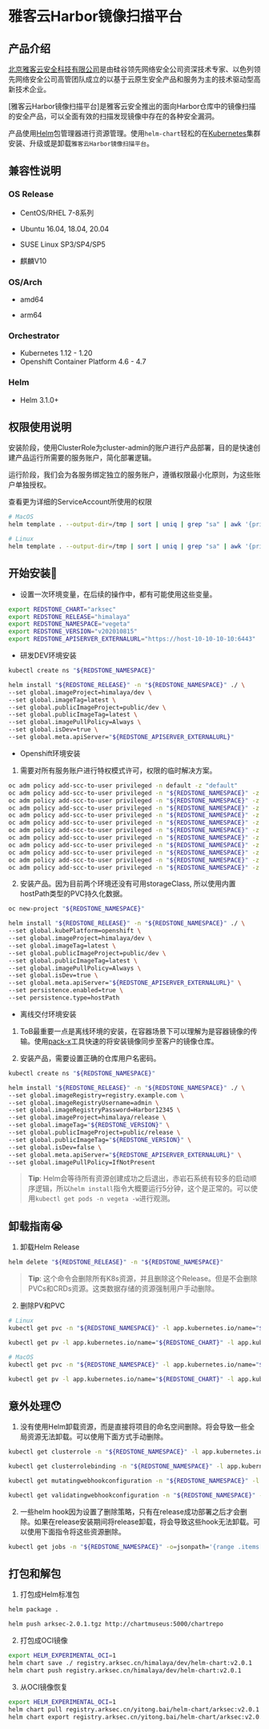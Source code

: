 # 雅客云Harbor镜像扫描平台

## 产品介绍

[北京雅客云安全科技有限公司](https://www.arksec.cn/)是由硅谷领先网络安全公司资深技术专家、以色列领先网络安全公司高管团队成立的以基于云原生安全产品和服务为主的技术驱动型高新技术企业。

[雅客云Harbor镜像扫描平台]是雅客云安全推出的面向Harbor仓库中的镜像扫描的安全产品，可以全面有效的扫描发现镜像中存在的各种安全漏洞。

产品使用[Helm](https://helm.sh)包管理器进行资源管理。使用`helm-chart`轻松的在[Kubernetes](http://kubernetes.io)集群安装、升级或是卸载`雅客云Harbor镜像扫描平台`。

## 兼容性说明

### OS Release

- CentOS/RHEL 7-8系列

- Ubuntu 16.04, 18.04, 20.04

- SUSE Linux SP3/SP4/SP5

- 麒麟V10

### OS/Arch

- amd64

- arm64

### Orchestrator

- Kubernetes 1.12 - 1.20
- Openshift Container Platform 4.6 - 4.7

### Helm

- Helm 3.1.0+

## 权限使用说明

安装阶段，使用ClusterRole为cluster-admin的账户进行产品部署，目的是快速创建产品运行所需要的服务账户，简化部署逻辑。

运行阶段，我们会为各服务绑定独立的服务账户，遵循权限最小化原则，为这些账户单独授权。

查看更为详细的ServiceAccount所使用的权限

```bash
# MacOS
helm template . --output-dir=/tmp | sort | uniq | grep "sa" | awk '{print $2}'  | xargs -n1 -I L cat "L"

# Linux
helm template . --output-dir=/tmp | sort | uniq | grep "sa" | awk '{print $2}'  | xargs -i cat {}
```

## 开始安装🚀

* 设置一次环境变量，在后续的操作中，都有可能使用这些变量。

```bash
export REDSTONE_CHART="arksec"
export REDSTONE_RELEASE="himalaya"
export REDSTONE_NAMESPACE="vegeta"
export REDSTONE_VERSION="v202010815"
export REDSTONE_APISERVER_EXTERNALURL="https://host-10-10-10-10:6443"
```

* 研发DEV环境安装

```bash
kubectl create ns "${REDSTONE_NAMESPACE}"

helm install "${REDSTONE_RELEASE}" -n "${REDSTONE_NAMESPACE}" ./ \
--set global.imageProject=himalaya/dev \
--set global.imageTag=latest \
--set global.publicImageProject=public/dev \
--set global.publicImageTag=latest \
--set global.imagePullPolicy=Always \
--set global.isDev=true \
--set global.meta.apiServer="${REDSTONE_APISERVER_EXTERNALURL}"
```

* Openshift环境安装

1. 需要对所有服务账户进行特权模式许可，权限的临时解决方案。

```bash
oc adm policy add-scc-to-user privileged -n default -z "default"
oc adm policy add-scc-to-user privileged -n "${REDSTONE_NAMESPACE}" -z "default"
oc adm policy add-scc-to-user privileged -n "${REDSTONE_NAMESPACE}" -z "${REDSTONE_RELEASE}-${REDSTONE_CHART}-cluster-base"
oc adm policy add-scc-to-user privileged -n "${REDSTONE_NAMESPACE}" -z "${REDSTONE_RELEASE}-${REDSTONE_CHART}-cluster-backend"
oc adm policy add-scc-to-user privileged -n "${REDSTONE_NAMESPACE}" -z "${REDSTONE_RELEASE}-${REDSTONE_CHART}-cluster-webhook"
oc adm policy add-scc-to-user privileged -n "${REDSTONE_NAMESPACE}" -z "${REDSTONE_RELEASE}-${REDSTONE_CHART}-cluster-webhook-patch"
oc adm policy add-scc-to-user privileged -n "${REDSTONE_NAMESPACE}" -z "${REDSTONE_RELEASE}-${REDSTONE_CHART}-cluster-network-controller"
oc adm policy add-scc-to-user privileged -n "${REDSTONE_NAMESPACE}" -z "${REDSTONE_RELEASE}-${REDSTONE_CHART}-cluster-network-manager"
oc adm policy add-scc-to-user privileged -n "${REDSTONE_NAMESPACE}" -z "${REDSTONE_RELEASE}-${REDSTONE_CHART}-cluster-ruleengine-controller"
oc adm policy add-scc-to-user privileged -n "${REDSTONE_NAMESPACE}" -z "${REDSTONE_RELEASE}-${REDSTONE_CHART}-cluster-task-creator"
oc adm policy add-scc-to-user privileged -n "${REDSTONE_NAMESPACE}" -z "${REDSTONE_RELEASE}-${REDSTONE_CHART}-cluster-task-master"
oc adm policy add-scc-to-user privileged -n "${REDSTONE_NAMESPACE}" -z "${REDSTONE_RELEASE}-${REDSTONE_CHART}-cluster-task-creator-alice"
```

2. 安装产品。因为目前两个环境还没有可用storageClass, 所以使用内置hostPath类型的PVC持久化数据。

```bash
oc new-project "${REDSTONE_NAMESPACE}"

helm install "${REDSTONE_RELEASE}" -n "${REDSTONE_NAMESPACE}" ./ \
--set global.kubePlatform=openshift \
--set global.imageProject=himalaya/dev \
--set global.imageTag=latest \
--set global.publicImageProject=public/dev \
--set global.publicImageTag=latest \
--set global.imagePullPolicy=Always \
--set global.isDev=true \
--set global.meta.apiServer="${REDSTONE_APISERVER_EXTERNALURL}" \
--set persistence.enabled=true \
--set persistence.type=hostPath
```

* 离线交付环境安装

1. ToB最重要一点是离线环境的安装，在容器场景下可以理解为是容器镜像的传输。使用[pack-x](https://gitlab.arksec.cn/az/pack-x)工具快速的将安装镜像同步至客户的镜像仓库。

2. 安装产品，需要设置正确的仓库用户名密码。

```bash
kubectl create ns "${REDSTONE_NAMESPACE}"

helm install "${REDSTONE_RELEASE}" -n "${REDSTONE_NAMESPACE}" ./ \
--set global.imageRegistry=registry.example.com \
--set global.imageRegistryUsername=admin \
--set global.imageRegistryPassword=Harbor12345 \
--set global.imageProject=himalaya/release \
--set global.imageTag="${REDSTONE_VERSION}" \
--set global.publicImageProject=public/release \
--set global.publicImageTag="${REDSTONE_VERSION}" \
--set global.isDev=false \
--set global.meta.apiServer="${REDSTONE_APISERVER_EXTERNALURL}" \
--set global.imagePullPolicy=IfNotPresent 
```

> **Tip**: Helm会等待所有资源创建成功之后退出，赤岩石系统有较多的启动顺序逻辑，所以`helm install`指令大概要运行5分钟，这个是正常的。可以使用`kubectl get pods -n vegeta -w`进行观测。


## 卸载指南😭

1. 卸载Helm Release

```bash
helm delete "${REDSTONE_RELEASE}" -n "${REDSTONE_NAMESPACE}"
```

> **Tip**: 这个命令会删除所有K8s资源，并且删除这个Release。但是不会删除PVCs和CRDs资源。这类数据存储的资源强制用户手动删除。

2. 删除PV和PVC

```bash
# Linux
kubectl get pvc -n "${REDSTONE_NAMESPACE}" -l app.kubernetes.io/name="${REDSTONE_CHART}" -l app.kubernetes.io/instance="${REDSTONE_RELEASE}" -o=jsonpath='{range .items[*]}{.metadata.name}{"\n"}{end}' | xargs -i kubectl delete pvc {} -n "${REDSTONE_NAMESPACE}"

kubectl get pv -l app.kubernetes.io/name="${REDSTONE_CHART}" -l app.kubernetes.io/instance="${REDSTONE_RELEASE}" -o=jsonpath='{range .items[*]}{.metadata.name}{"\n"}{end}' | xargs -i kubectl delete pv {} 

# MacOS
kubectl get pvc -n "${REDSTONE_NAMESPACE}" -l app.kubernetes.io/name="${REDSTONE_CHART}" -l app.kubernetes.io/instance="${REDSTONE_RELEASE}" -o=jsonpath='{range .items[*]}{.metadata.name}{"\n"}{end}' | xargs -n1 -I L kubectl delete pvc  -n "${REDSTONE_NAMESPACE}" "L"

kubectl get pv -l app.kubernetes.io/name="${REDSTONE_CHART}" -l app.kubernetes.io/instance="${REDSTONE_RELEASE}" -o=jsonpath='{range .items[*]}{.metadata.name}{"\n"}{end}' | xargs -n1 -I L kubectl delete pv "L"
```


## 意外处理😯

1. 没有使用Helm卸载资源，而是直接将项目的命名空间删除。将会导致一些全局资源无法卸载。可以使用下面方式手动删除。

```bash
kubectl get clusterrole -n "${REDSTONE_NAMESPACE}" -l app.kubernetes.io/name="${REDSTONE_CHART}" -l app.kubernetes.io/instance="${REDSTONE_RELEASE}" -o=jsonpath='{range .items[*]}{.metadata.name}{"\n"}{end}' | xargs -i kubectl delete clusterrole {} -n "${REDSTONE_NAMESPACE}"

kubectl get clusterrolebinding -n "${REDSTONE_NAMESPACE}" -l app.kubernetes.io/name="${REDSTONE_CHART}" -l app.kubernetes.io/instance="${REDSTONE_RELEASE}" -o=jsonpath='{range .items[*]}{.metadata.name}{"\n"}{end}' | xargs -i kubectl delete clusterrolebinding {} -n "${REDSTONE_NAMESPACE}"

kubectl get mutatingwebhookconfiguration -n "${REDSTONE_NAMESPACE}" -l app.kubernetes.io/name="${REDSTONE_CHART}" -l app.kubernetes.io/instance="${REDSTONE_RELEASE}" -o=jsonpath='{range .items[*]}{.metadata.name}{"\n"}{end}' | xargs -i kubectl delete mutatingwebhookconfiguration {} -n "${REDSTONE_NAMESPACE}"

kubectl get validatingwebhookconfiguration -n "${REDSTONE_NAMESPACE}" -l app.kubernetes.io/name="${REDSTONE_CHART}" -l app.kubernetes.io/instance="${REDSTONE_RELEASE}" -o=jsonpath='{range .items[*]}{.metadata.name}{"\n"}{end}' | xargs -i kubectl delete validatingwebhookconfiguration {} -n "${REDSTONE_NAMESPACE}"
```

2. 一些helm hook因为设置了删除策略，只有在release成功部署之后才会删除。如果在release安装期间将release卸载，将会导致这些hook无法卸载。可以使用下面指令将这些资源删除。

```bash
kubectl get jobs -n "${REDSTONE_NAMESPACE}" -o=jsonpath='{range .items[*]}{.metadata.name}{"\n"}{end}' | xargs -i kubectl delete jobs -n "${REDSTONE_NAMESPACE}" {}
```

## 打包和解包

1. 打包成Helm标准包

```bash
helm package . 

helm push arksec-2.0.1.tgz http://chartmuseus:5000/chartrepo
```

2. 打包成OCI镜像

```bash
export HELM_EXPERIMENTAL_OCI=1
helm chart save ./ registry.arksec.cn/himalaya/dev/helm-chart:v2.0.1
helm chart push registry.arksec.cn/himalaya/dev/helm-chart:v2.0.1
```

3. 从OCI镜像恢复

```bash
export HELM_EXPERIMENTAL_OCI=1
helm chart pull registry.arksec.cn/yitong.bai/helm-chart/arksec:v2.0.1
helm chart export registry.arksec.cn/yitong.bai/helm-chart/arksec:v2.0.1
```

